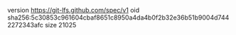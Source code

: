 version https://git-lfs.github.com/spec/v1
oid sha256:5c30853c961604cbaf8651c8950a4da4b0f2b32e36b51b9004d7442272343afc
size 21025

